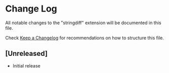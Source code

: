 # Change Log

All notable changes to the "stringdiff" extension will be documented in this file.

Check [Keep a Changelog](http://keepachangelog.com/) for recommendations on how to structure this file.

## [Unreleased]

- Initial release